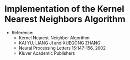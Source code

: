 # Implementation of the Kernel Nearest Neighbors Algorithm
- Reference:
    - Kernel Nearest-Neighbor Algorithm
    - KAI YU, LIANG JI and XUEGONG ZHANG
    - Neural Processing Letters 15:147-156, 2002
    - Kluver Academic Publishers

